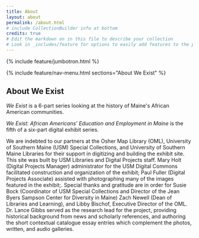 ```yaml
---
title: About
layout: about
permalink: /about.html
# include CollectionBuilder info at bottom
credits: true
# Edit the markdown on in this file to describe your collection
# Look in _includes/feature for options to easily add features to the page
---
```


{% include feature/jumbotron.html %} 

{% include feature/nav-menu.html sections="About We Exist" %}

## About We Exist

*We Exist* is a 6-part series looking at the history of Maine's African American communities.

*We Exist: African Americans' Education and Employment in Maine* is the fifth of a six-part digital exhibit series.

We are indebted to our partners at the Osher Map Library (OML), University of Southern Maine (USM) Special Collections, and University of Southern Maine Libraries for their support in digitizing and building the exhibit site. This site was built by USM Libraries and Digital Projects staff. Mary Holt (Digital Projects Manager) administrator for the USM Digital Commons facilitated construction and organization of the exhibit; Paul Fuller (Digital Projects Associate) assisted with photographing many of the images featured in the exhibit;. Special thanks and gratitude are in order for Susie Bock (Coordinator of USM Special Collections and Director of the Jean Byers Sampson Center for Diversity in Maine) Zach Newell (Dean of Libraries and Learning), and Libby Bischof, Executive Director of the OML. Dr. Lance Gibbs served as the research lead for the project, providing historical background from news and scholarly references, and authoring the short contextual catalogue essay entries which complement the photos, written, and audio galleries.